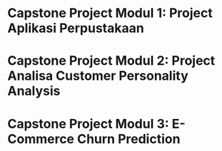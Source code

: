 # Capstone Project Modul 1: Project Aplikasi Perpustakaan

# Capstone Project Modul 2: Project Analisa Customer Personality Analysis

# Capstone Project Modul 3: E-Commerce Churn Prediction

